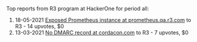Top reports from R3 program at HackerOne for period all:

1. 18-05-2021 [Exposed Prometheus instance at prometheus.qa.r3.com](https://hackerone.com/reports/1200583) to R3 - 14 upvotes, $0
2. 13-03-2021 [No DMARC record at cordacon.com](https://hackerone.com/reports/1125143) to R3 - 7 upvotes, $0
